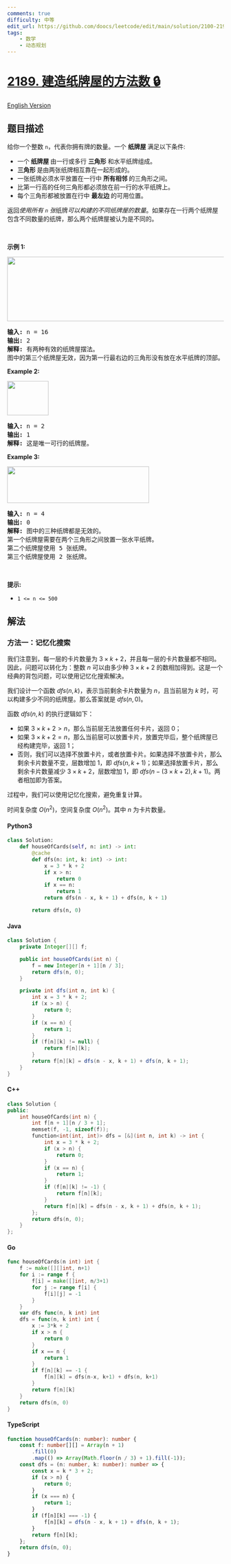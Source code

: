 ```yaml
---
comments: true
difficulty: 中等
edit_url: https://github.com/doocs/leetcode/edit/main/solution/2100-2199/2189.Number%20of%20Ways%20to%20Build%20House%20of%20Cards/README.md
tags:
    - 数学
    - 动态规划
---
```


<!-- problem:start -->

# [2189. 建造纸牌屋的方法数 🔒](https://leetcode.cn/problems/number-of-ways-to-build-house-of-cards)

[English Version](/solution/2100-2199/2189.Number%20of%20Ways%20to%20Build%20House%20of%20Cards/README_EN.md)

## 题目描述

<!-- description:start -->

<p>给你一个整数 <code>n</code>，代表你拥有牌的数量。一个&nbsp;<strong>纸牌屋&nbsp;</strong>满足以下条件:</p>

<ul>
	<li>一个<strong> 纸牌屋&nbsp;</strong>由一行或多行&nbsp;<strong>三角形</strong> 和水平纸牌组成。</li>
	<li><strong>三角形&nbsp;</strong>是由两张纸牌相互靠在一起形成的。</li>
	<li>一张纸牌必须水平放置在一行中&nbsp;<strong>所有相邻&nbsp;</strong>的三角形之间。</li>
	<li>比第一行高的任何三角形都必须放在前一行的水平纸牌上。</li>
	<li>每个三角形都被放置在行中&nbsp;<strong>最左边&nbsp;</strong>的可用位置。</li>
</ul>

<p>返回<em>使用所有 <code>n</code> 张</em>纸牌<em>可以构建的不同纸牌屋的数量</em>。如果存在一行两个纸牌屋包含不同数量的纸牌，那么两个纸牌屋被认为是不同的。</p>

<p>&nbsp;</p>

<p><strong class="example">示例 1:</strong></p>
<img src="https://fastly.jsdelivr.net/gh/doocs/leetcode@main/solution/2100-2199/2189.Number%20of%20Ways%20to%20Build%20House%20of%20Cards/images/image-20220227213243-1.png" style="width: 726px; height: 150px;" />
<pre>
<strong>输入:</strong> n = 16
<strong>输出:</strong> 2
<strong>解释:</strong> 有两种有效的纸牌屋摆法。
图中的第三个纸牌屋无效，因为第一行最右边的三角形没有放在水平纸牌的顶部。
</pre>

<p><strong class="example">Example 2:</strong></p>
<img src="https://fastly.jsdelivr.net/gh/doocs/leetcode@main/solution/2100-2199/2189.Number%20of%20Ways%20to%20Build%20House%20of%20Cards/images/image-20220227213306-2.png" style="width: 96px; height: 80px;" />
<pre>
<strong>输入:</strong> n = 2
<strong>输出:</strong> 1
<strong>解释:</strong> 这是唯一可行的纸牌屋。</pre>

<p><strong class="example">Example 3:</strong></p>
<img src="https://fastly.jsdelivr.net/gh/doocs/leetcode@main/solution/2100-2199/2189.Number%20of%20Ways%20to%20Build%20House%20of%20Cards/images/image-20220227213331-3.png" style="width: 330px; height: 85px;" />
<pre>
<strong>输入:</strong> n = 4
<strong>输出:</strong> 0
<strong>解释:</strong> 图中的三种纸牌都是无效的。
第一个纸牌屋需要在两个三角形之间放置一张水平纸牌。
第二个纸牌屋使用 5 张纸牌。
第三个纸牌屋使用 2 张纸牌。</pre>

<p>&nbsp;</p>

<p><strong>提示:</strong></p>

<ul>
	<li><code>1 &lt;= n &lt;= 500</code></li>
</ul>

<!-- description:end -->

## 解法

<!-- solution:start -->

### 方法一：记忆化搜索

我们注意到，每一层的卡片数量为 $3 \times k + 2$，并且每一层的卡片数量都不相同。因此，问题可以转化为：整数 $n$ 可以由多少种 $3 \times k + 2$ 的数相加得到。这是一个经典的背包问题，可以使用记忆化搜索解决。

我们设计一个函数 $dfs(n, k)$，表示当前剩余卡片数量为 $n$，且当前层为 $k$ 时，可以构建多少不同的纸牌屋。那么答案就是 $dfs(n, 0)$。

函数 $dfs(n, k)$ 的执行逻辑如下：

-   如果 $3 \times k + 2 \gt n$，那么当前层无法放置任何卡片，返回 $0$；
-   如果 $3 \times k + 2 = n$，那么当前层可以放置卡片，放置完毕后，整个纸牌屋已经构建完毕，返回 $1$；
-   否则，我们可以选择不放置卡片，或者放置卡片。如果选择不放置卡片，那么剩余卡片数量不变，层数增加 $1$，即 $dfs(n, k + 1)$；如果选择放置卡片，那么剩余卡片数量减少 $3 \times k + 2$，层数增加 $1$，即 $dfs(n - (3 \times k + 2), k + 1)$。两者相加即为答案。

过程中，我们可以使用记忆化搜索，避免重复计算。

时间复杂度 $O(n^2)$，空间复杂度 $O(n^2)$。其中 $n$ 为卡片数量。

<!-- tabs:start -->

#### Python3

```python
class Solution:
    def houseOfCards(self, n: int) -> int:
        @cache
        def dfs(n: int, k: int) -> int:
            x = 3 * k + 2
            if x > n:
                return 0
            if x == n:
                return 1
            return dfs(n - x, k + 1) + dfs(n, k + 1)

        return dfs(n, 0)
```

#### Java

```java
class Solution {
    private Integer[][] f;

    public int houseOfCards(int n) {
        f = new Integer[n + 1][n / 3];
        return dfs(n, 0);
    }

    private int dfs(int n, int k) {
        int x = 3 * k + 2;
        if (x > n) {
            return 0;
        }
        if (x == n) {
            return 1;
        }
        if (f[n][k] != null) {
            return f[n][k];
        }
        return f[n][k] = dfs(n - x, k + 1) + dfs(n, k + 1);
    }
}
```

#### C++

```cpp
class Solution {
public:
    int houseOfCards(int n) {
        int f[n + 1][n / 3 + 1];
        memset(f, -1, sizeof(f));
        function<int(int, int)> dfs = [&](int n, int k) -> int {
            int x = 3 * k + 2;
            if (x > n) {
                return 0;
            }
            if (x == n) {
                return 1;
            }
            if (f[n][k] != -1) {
                return f[n][k];
            }
            return f[n][k] = dfs(n - x, k + 1) + dfs(n, k + 1);
        };
        return dfs(n, 0);
    }
};
```

#### Go

```go
func houseOfCards(n int) int {
	f := make([][]int, n+1)
	for i := range f {
		f[i] = make([]int, n/3+1)
		for j := range f[i] {
			f[i][j] = -1
		}
	}
	var dfs func(n, k int) int
	dfs = func(n, k int) int {
		x := 3*k + 2
		if x > n {
			return 0
		}
		if x == n {
			return 1
		}
		if f[n][k] == -1 {
			f[n][k] = dfs(n-x, k+1) + dfs(n, k+1)
		}
		return f[n][k]
	}
	return dfs(n, 0)
}
```

#### TypeScript

```ts
function houseOfCards(n: number): number {
    const f: number[][] = Array(n + 1)
        .fill(0)
        .map(() => Array(Math.floor(n / 3) + 1).fill(-1));
    const dfs = (n: number, k: number): number => {
        const x = k * 3 + 2;
        if (x > n) {
            return 0;
        }
        if (x === n) {
            return 1;
        }
        if (f[n][k] === -1) {
            f[n][k] = dfs(n - x, k + 1) + dfs(n, k + 1);
        }
        return f[n][k];
    };
    return dfs(n, 0);
}
```

<!-- tabs:end -->

<!-- solution:end -->

<!-- problem:end -->
